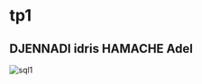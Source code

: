 # tp1
## DJENNADI idris HAMACHE Adel

![sql1](https://user-images.githubusercontent.com/74858814/100381009-4df23780-3018-11eb-9695-f2a78dfad4a5.PNG)
